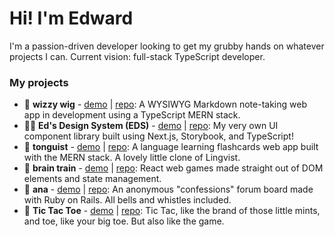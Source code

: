 # Hi! I'm Edward
I'm a passion-driven developer looking to get my grubby hands on whatever projects I can. Current vision: full-stack TypeScript developer.

### My projects
- 🧞 **wizzy wig** - [demo]() | [repo](): A WYSIWYG Markdown note-taking web app in development using a TypeScript MERN stack.
- 👨‍🎨 **Ed's Design System (EDS)** - [demo]() | [repo](): My very own UI component library built using Next.js, Storybook, and TypeScript!
- 👅 **tonguist** - [demo]() | [repo](): A language learning flashcards web app built with the MERN stack. A lovely little clone of Lingvist.
- 🧠 **brain train** - [demo]() | [repo](): React web games made straight out of DOM elements and state management.
- 💬 **ana** - [demo]() | [repo](): An anonymous "confessions" forum board made with Ruby on Rails. All bells and whistles included.
- 🦶 **Tic Tac Toe** - [demo]() | [repo](): Tic Tac, like the brand of those little mints, and toe, like your big toe. But also like the game.

<!--
**Foyoman/Foyoman** is a ✨ _special_ ✨ repository because its `README.md` (this file) appears on your GitHub profile.

Here are some ideas to get you started:

- 🔭 I’m currently working on ...
- 🌱 I’m currently learning ...
- 👯 I’m looking to collaborate on ...
- 🤔 I’m looking for help with ...
- 💬 Ask me about ...
- 📫 How to reach me: ...
- 😄 Pronouns: ...
- ⚡ Fun fact: ...
-->
